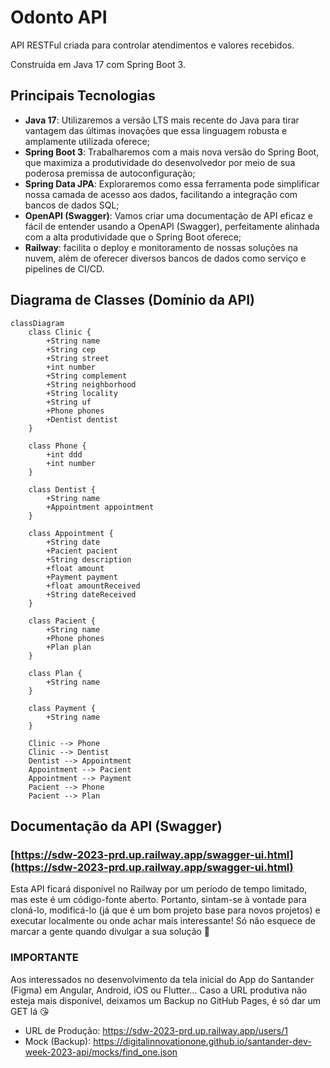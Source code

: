 # Odonto API

API RESTFul criada para controlar atendimentos e valores recebidos.

Construída em Java 17 com Spring Boot 3.

## Principais Tecnologias
- **Java 17**: Utilizaremos a versão LTS mais recente do Java para tirar vantagem das últimas inovações que essa linguagem robusta e amplamente utilizada oferece;
- **Spring Boot 3**: Trabalharemos com a mais nova versão do Spring Boot, que maximiza a produtividade do desenvolvedor por meio de sua poderosa premissa de autoconfiguração;
- **Spring Data JPA**: Exploraremos como essa ferramenta pode simplificar nossa camada de acesso aos dados, facilitando a integração com bancos de dados SQL;
- **OpenAPI (Swagger)**: Vamos criar uma documentação de API eficaz e fácil de entender usando a OpenAPI (Swagger), perfeitamente alinhada com a alta produtividade que o Spring Boot oferece;
- **Railway**: facilita o deploy e monitoramento de nossas soluções na nuvem, além de oferecer diversos bancos de dados como serviço e pipelines de CI/CD.

## Diagrama de Classes (Domínio da API)

```mermaid
classDiagram
    class Clinic {
        +String name
        +String cep
        +String street
        +int number
        +String complement
        +String neighborhood
        +String locality
        +String uf
        +Phone phones
        +Dentist dentist
    }

    class Phone {
        +int ddd
        +int number
    }

    class Dentist {
        +String name
        +Appointment appointment
    }

    class Appointment {
        +String date
        +Pacient pacient
        +String description
        +float amount
        +Payment payment
        +float amountReceived
        +String dateReceived
    }

    class Pacient {
        +String name
        +Phone phones
        +Plan plan
    }

    class Plan {
        +String name
    }

    class Payment {
        +String name
    }

    Clinic --> Phone
    Clinic --> Dentist
    Dentist --> Appointment
    Appointment --> Pacient
    Appointment --> Payment
    Pacient --> Phone
    Pacient --> Plan

```

## Documentação da API (Swagger)

### [https://sdw-2023-prd.up.railway.app/swagger-ui.html](https://sdw-2023-prd.up.railway.app/swagger-ui.html)

Esta API ficará disponível no Railway por um período de tempo limitado, mas este é um código-fonte aberto. Portanto, sintam-se à vontade para cloná-lo, modificá-lo (já que é um bom projeto base para novos projetos) e executar localmente ou onde achar mais interessante! Só não esquece de marcar a gente quando divulgar a sua solução 🥰

### IMPORTANTE

Aos interessados no desenvolvimento da tela inicial do App do Santander (Figma) em Angular, Android, iOS ou Flutter... Caso a URL produtiva não esteja mais disponível, deixamos um Backup no GitHub Pages, é só dar um GET lá 😘
- URL de Produção: https://sdw-2023-prd.up.railway.app/users/1
- Mock (Backup): https://digitalinnovationone.github.io/santander-dev-week-2023-api/mocks/find_one.json